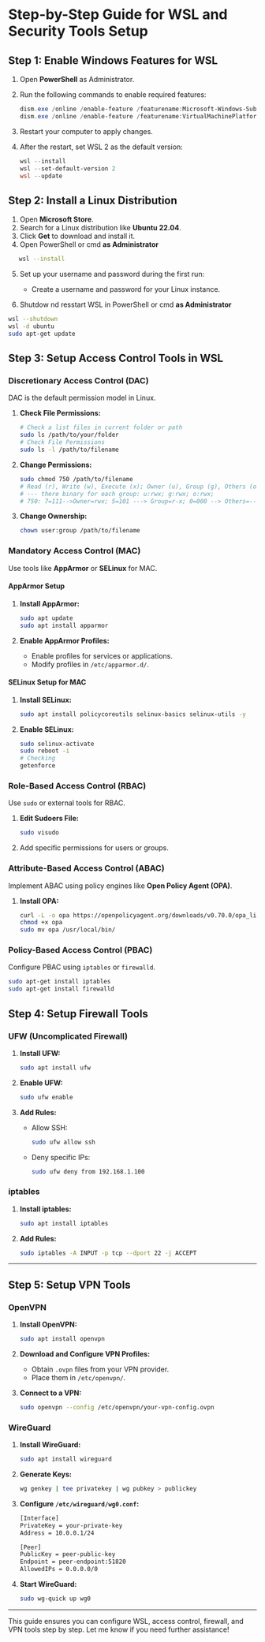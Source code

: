 
# Step-by-Step Guide for WSL and Security Tools Setup

## Step 1: Enable Windows Features for WSL

1. Open **PowerShell** as Administrator.
2. Run the following commands to enable required features:

   ```powershell
   dism.exe /online /enable-feature /featurename:Microsoft-Windows-Subsystem-Linux /all /norestart
   dism.exe /online /enable-feature /featurename:VirtualMachinePlatform /all /norestart
   ```

3. Restart your computer to apply changes.

4. After the restart, set WSL 2 as the default version:

   ```powershell
   wsl --install
   wsl --set-default-version 2
   wsl --update
   ```

## Step 2: Install a Linux Distribution

1. Open **Microsoft Store**.
2. Search for a Linux distribution like **Ubuntu 22.04**.
3. Click **Get** to download and install it.
4. Open PowerShell or cmd **as Administrator**

```bash
   wsl --install
```

5. Set up your username and password during the first run:
   - Create a username and password for your Linux instance.

6. Shutdow nd resstart WSL in PowerShell or cmd **as Administrator**

```bash
wsl --shutdown
wsl -d ubuntu
sudo apt-get update
```

## Step 3: Setup Access Control Tools in WSL

### **Discretionary Access Control (DAC)**

DAC is the default permission model in Linux.

1. **Check File Permissions:**

   ```bash
   # Check a list files in current folder or path 
   sudo ls /path/to/your/folder
   # Check File Permissions
   sudo ls -l /path/to/filename
   ```

2. **Change Permissions:**

   ```bash
   sudo chmod 750 /path/to/filename
   # Read (r), Write (w), Execute (x); Owner (u), Group (g), Others (o)
   # --- there binary for each group: u:rwx; g:rwx; o:rwx;
   # 750: 7=111-->Owner=rwx; 5=101 ---> Group=r-x; 0=000 --> Others=---;
   ```

3. **Change Ownership:**

   ```bash
   chown user:group /path/to/filename
   ```

### **Mandatory Access Control (MAC)**

Use tools like **AppArmor** or **SELinux** for MAC.

#### AppArmor Setup

1. **Install AppArmor:**

   ```bash
   sudo apt update
   sudo apt install apparmor
   ```

2. **Enable AppArmor Profiles:**
   - Enable profiles for services or applications.
   - Modify profiles in `/etc/apparmor.d/`.

#### SELinux Setup for MAC

1. **Install SELinux:**

   ```bash
   sudo apt install policycoreutils selinux-basics selinux-utils -y

   ```

2. **Enable SELinux:**

   ```bash
   sudo selinux-activate
   sudo reboot -i
   # Checking
   getenforce
   ```

### **Role-Based Access Control (RBAC)**

Use `sudo` or external tools for RBAC.

1. **Edit Sudoers File:**

   ```bash
   sudo visudo
   ```

2. Add specific permissions for users or groups.

### **Attribute-Based Access Control (ABAC)**

Implement ABAC using policy engines like **Open Policy Agent (OPA)**.

1. **Install OPA:**

   ```bash
   curl -L -o opa https://openpolicyagent.org/downloads/v0.70.0/opa_linux_amd64_static
   chmod +x opa
   sudo mv opa /usr/local/bin/
   ```

### **Policy-Based Access Control (PBAC)**

Configure PBAC using `iptables` or `firewalld`.

```bash
sudo apt-get install iptables
sudo apt-get install firewalld
```

## Step 4: Setup Firewall Tools

### UFW (Uncomplicated Firewall)

1. **Install UFW:**

   ```bash
   sudo apt install ufw
   ```

2. **Enable UFW:**

   ```bash
   sudo ufw enable
   ```

3. **Add Rules:**
   - Allow SSH:

     ```bash
     sudo ufw allow ssh
     ```

   - Deny specific IPs:

     ```bash
     sudo ufw deny from 192.168.1.100
     ```

### iptables

1. **Install iptables:**

   ```bash
   sudo apt install iptables
   ```

2. **Add Rules:**

   ```bash
   sudo iptables -A INPUT -p tcp --dport 22 -j ACCEPT
   ```

---

## Step 5: Setup VPN Tools

### OpenVPN

1. **Install OpenVPN:**

   ```bash
   sudo apt install openvpn
   ```

2. **Download and Configure VPN Profiles:**
   - Obtain `.ovpn` files from your VPN provider.
   - Place them in `/etc/openvpn/`.

3. **Connect to a VPN:**

   ```bash
   sudo openvpn --config /etc/openvpn/your-vpn-config.ovpn
   ```

### WireGuard

1. **Install WireGuard:**

   ```bash
   sudo apt install wireguard
   ```

2. **Generate Keys:**

   ```bash
   wg genkey | tee privatekey | wg pubkey > publickey
   ```

3. **Configure `/etc/wireguard/wg0.conf`:**

   ```bash
   [Interface]
   PrivateKey = your-private-key
   Address = 10.0.0.1/24

   [Peer]
   PublicKey = peer-public-key
   Endpoint = peer-endpoint:51820
   AllowedIPs = 0.0.0.0/0
   ```

4. **Start WireGuard:**

   ```bash
   sudo wg-quick up wg0
   ```

---

This guide ensures you can configure WSL, access control, firewall, and VPN tools step by step. Let me know if you need further assistance!
